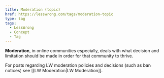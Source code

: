 ```yaml
---
title: Moderation (topic)
href: https://lesswrong.com/tags/moderation-topic
type: tag
tags:
  - LessWrong
  - Concept
  - Tag
---
```


**Moderation**, in online communities especially, deals with what decision and limitation should be made in order for that community to thrive. 

For posts regarding LW moderation policies and decisions (such as ban notices) see [[LW Moderation|LW Moderation]].
